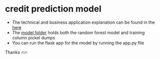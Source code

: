 # credit prediction model

- The technical and business application explanation can be found in the [here](https://github.com/Godskid89/credit_prediction/tree/main/technical_and_business_explanation)
- The [model folder](https://github.com/Godskid89/credit_prediction/tree/main/model) holds both the random forest model and training column pickel dumps
- You can run the flask app for the model by running the app.py file

Thanks 🔥🔥

